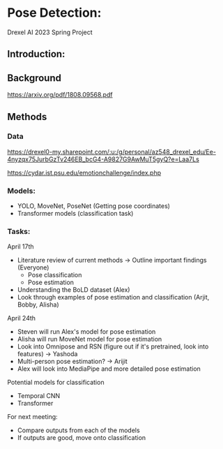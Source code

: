 # Pose Detection:

Drexel AI 2023 Spring Project

## Introduction:

## Background
https://arxiv.org/pdf/1808.09568.pdf

## Methods

### Data
https://drexel0-my.sharepoint.com/:u:/g/personal/az548_drexel_edu/Ee-4nyzqx75JurbGzTv246EB_bcG4-A9827G9AwMuT5gyQ?e=Laa7Ls

https://cydar.ist.psu.edu/emotionchallenge/index.php

### Models: 
* YOLO, MoveNet, PoseNet (Getting pose coordinates)
* Transformer models (classification task)

### Tasks:
April 17th
* Literature review of current methods -> Outline important findings (Everyone)
  * Pose classification
  * Pose estimation
* Understanding the BoLD dataset (Alex)
* Look through examples of pose estimation and classification (Arjit, Bobby, Alisha)

April 24th
* Steven will run Alex's model for pose estimation
* Alisha will run MoveNet model for pose estimation
* Look into Omnipose and RSN (figure out if it's pretrained, look into features) -> Yashoda
* Multi-person pose estimation? -> Arijit
* Alex will look into MediaPipe and more detailed pose estimation

Potential models for classification 
* Temporal CNN
* Transformer

For next meeting:
* Compare outputs from each of the models
* If outputs are good, move onto classification

